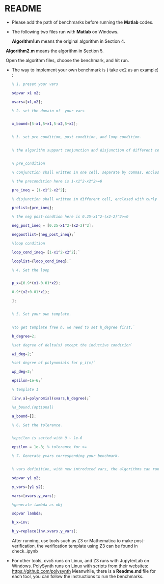 # README

- Please add the path of benchmarks before running the **Matlab** codes.

- The following two files run with **Matlab** on Windows.

  **Algorithm1.m** means the original algorithm in Section 4.

​       **Algorithm2.m** means the algorithm in Section 5.

​       Open the algorithm files, choose the benchmark, and hit run. 

- The way to implement your own benchmark is ( take ex2 as an example) :

  ```matlab
  % 1. preset your vars
  
  sdpvar x1 x2;
  
  xvars=[x1,x2];
  
  % 2. set the domain of  your vars
  
  
  x_bound=[5-x1,5+x1,5-x2,5+x2];
  
  
  % 3. set pre condition, post condition, and loop condition. 
  
  
  % the algorithm support conjunction and disjunction of different conditions.
  
  
  % pre_condition
  
  % conjunction shall written in one cell, separate by commas, enclosed with middle brackets.
  
  % the precondition here is 1-x1^2-x2^2>=0
  
  pre_ineq = [1-x1^2-x2^2];
  
  % disjunction shall written in different cell, enclosed with curly brackets.
  
  prelist={pre_ineq};
  
  % the neg post-condtion here is 0.25-x1^2-(x2-2)^2>=0
  
  neg_post_ineq = [0.25-x1^2-(x2-2)^2];
  
  negpostlist={neg_post_ineq};`
  
  %loop condition
  
  loop_cond_ineq= [1-x1^2-x2^2];`
  
  looplist={loop_cond_ineq};`
  
  % 4. Set the loop
  
  
  p_x=[0.9*(x1-0.01*x2);
  
  0.9*(x2+0.01*x1);
  
  ];
  
  
  % 5. Set your own template.
  
  
  %to get template free h, we need to set h_degree first.`
  
  h_degree=2;
  
  %set degree of delta(x) except the inductive condition`
  
  wi_deg=2;`
  
  %set degree of polynomials for p_i(x)`
  
  wp_deg=2;`
  
  epsilon=1e-6;`
  
  % template 1
  
  [inv,a]=polynomial(xvars,h_degree);`
  
  %a_bound.(optional) 
  
  a_bound=[];
  
  % 6. Set the tolerance.
  
  
  %epsilon is setted with 0 ~ 1e-6
  
  epsilon = 1e-8; % tolerance for >=
  
  % 7. Generate yvars corresponding your benchmark.
  
  
  % vars definition, with new introduced vars, the algorithms can run faster.
  
  sdpvar y1 y2;
  
  y_vars=[y1 y2];
  
  vars=[xvars,y_vars];
  
  %generate lambda as obj
  
  sdpvar lambda;
  
  h_x=inv;
  
  h_y=replace(inv,xvars,y_vars);
  
  
  ```

  After running, use tools such as  Z3 or Mathematica to make post-verification, the verification template using Z3 can be found in check..ipynb 

- For other tools,  cvc5 runs on Linux, and Z3 runs with JupyterLab on Windows. PolySynth runs on Linux with scripts from their websites: https://github.com/polysynth Meanwhile, there is a **Readme.md** file for each tool, you can follow the instructions to run the benchmarks.

